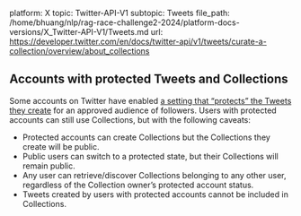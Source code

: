 platform: X
topic: Twitter-API-V1
subtopic: Tweets
file_path: /home/bhuang/nlp/rag-race-challenge2-2024/platform-docs-versions/X_Twitter-API-V1/Tweets.md
url: https://developer.twitter.com/en/docs/twitter-api/v1/tweets/curate-a-collection/overview/about_collections

## Accounts with protected Tweets and Collections

Some accounts on Twitter have enabled [a setting that “protects” the Tweets they create](https://support.twitter.com/articles/14016) for an approved audience of followers. Users with protected accounts can still use Collections, but with the following caveats:

* Protected accounts can create Collections but the Collections they create will be public.
* Public users can switch to a protected state, but their Collections will remain public.
* Any user can retrieve/discover Collections belonging to any other user, regardless of the Collection owner’s protected account status.
* Tweets created by users with protected accounts cannot be included in Collections.